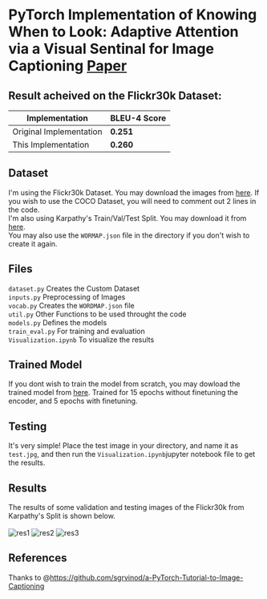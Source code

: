 # PyTorch Implementation of Knowing When to Look: Adaptive Attention via a Visual Sentinal for Image Captioning [Paper](https://arxiv.org/abs/1612.01887)

## Result acheived on the Flickr30k Dataset:
| Implementation  | BLEU-4 Score |
| ------------- | ------------- |
| Original Implementation | **0.251**  |
| This Implementation  | **0.260**  |

## Dataset
I'm using the Flickr30k Dataset. You may download the images from [here](http://web.engr.illinois.edu/~bplumme2/Flickr30kEntities). If you wish to use the COCO Dataset, you will need to comment out 2 lines in the code. <br/>
I'm also using Karpathy's Train/Val/Test Split. You may download it from [here](http://cs.stanford.edu/people/karpathy/deepimagesent/caption_datasets.zip).<br/>
You may also use the `WORMAP.json` file in the directory if you don't wish to create it again. 

## Files
`dataset.py` Creates the Custom Dataset<br/>
`inputs.py` Preprocessing of Images<br/>
`vocab.py` Creates the `WORDMAP.json` file<br/>
`util.py` Other Functions to be used throught the code<br/>
`models.py` Defines the models<br/>
`train_eval.py` For training and evaluation<br/>
`Visualization.ipynb` To visualize the results

## Trained Model
If you dont wish to train the model from scratch, you may dowload the trained model from [here](https://drive.google.com/open?id=1H1vz-WLG8AGFziNSY_z9N3BkYFsETZkD). Trained for 15 epochs without finetuning the encoder, and 5 epochs with finetuning. <br/>

## Testing
It's very simple! Place the test image in your directory, and name it as `test.jpg`, and then run the `Visualization.ipynb`jupyter notebook file to get the results. 

## Results
The results of some validation and testing images of the Flickr30k from Karpathy's Split is shown below. <br/> <br/>
![res1](https://user-images.githubusercontent.com/30661597/47791821-cbcba380-dcd7-11e8-940c-2c548e908a7d.png)
![res2](https://user-images.githubusercontent.com/30661597/47791823-cbcba380-dcd7-11e8-8756-d6ebaf039ed3.png)
![res3](https://user-images.githubusercontent.com/30661597/47791824-cbcba380-dcd7-11e8-9860-ad20bbe44be8.png)

## References
Thanks to @https://github.com/sgrvinod/a-PyTorch-Tutorial-to-Image-Captioning<br/>
